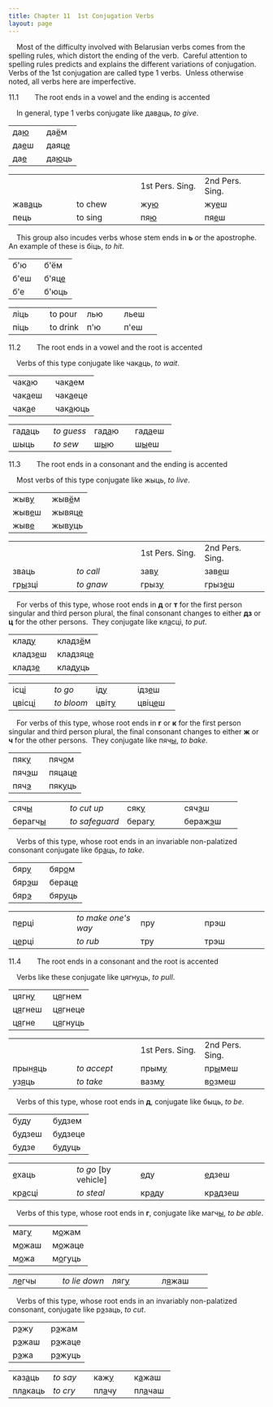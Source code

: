 ```yaml
---
title: Chapter 11  1st Conjugation Verbs  
layout: page
---
```


 
    Most of the difficulty involved with Belarusian verbs comes from the
spelling rules, which distort the ending of the verb.  Careful attention
to spelling rules predicts and explains the different variations of
conjugation.  Verbs of the 1st conjugation are called type 1 verbs. 
Unless otherwise noted, all verbs here are imperfective.  
  
11.1        The root ends in a vowel and the ending is accented  
  
    In general, type 1 verbs conjugate like
дав<span style="text-decoration: underline;">а</span>ць,
<span style="font-style: italic;">to give</span>.  
  

<table>
<colgroup>
<col style="width: 50%" />
<col style="width: 50%" />
</colgroup>
<tbody>
<tr class="odd">
<td>да<span style="text-decoration: underline;">ю</span><br />
</td>
<td>да<span style="text-decoration: underline;">ё</span>м<br />
</td>
</tr>
<tr class="even">
<td>да<span style="text-decoration: underline;">е</span>ш<br />
</td>
<td>даяц<span style="text-decoration: underline;">е</span><br />
</td>
</tr>
<tr class="odd">
<td>да<span style="text-decoration: underline;">е</span><br />
</td>
<td>да<span style="text-decoration: underline;">ю</span>ць<br />
</td>
</tr>
</tbody>
</table>

  

<table>
<colgroup>
<col style="width: 25%" />
<col style="width: 25%" />
<col style="width: 25%" />
<col style="width: 25%" />
</colgroup>
<tbody>
<tr class="odd">
<td><br />
</td>
<td><br />
</td>
<td>1st Pers. Sing.<br />
</td>
<td>2nd Pers. Sing.<br />
</td>
</tr>
<tr class="even">
<td>жав<span style="text-decoration: underline;">а</span>ць<br />
</td>
<td>to chew<br />
</td>
<td>жу<span style="text-decoration: underline;">ю</span><br />
</td>
<td>жу<span style="text-decoration: underline;">е</span>ш<br />
</td>
</tr>
<tr class="odd">
<td>пець<br />
</td>
<td>to sing<br />
</td>
<td>пя<span style="text-decoration: underline;">ю</span><br />
</td>
<td>пя<span style="text-decoration: underline;">е</span>ш<br />
</td>
</tr>
</tbody>
</table>

  
  
    This group also incudes verbs whose stem ends in
<span style="font-weight: bold;">ь</span> or the apostrophe.  An example
of these is біць, <span style="font-style: italic;">to hit</span>.  
  

<table>
<colgroup>
<col style="width: 50%" />
<col style="width: 50%" />
</colgroup>
<tbody>
<tr class="odd">
<td>б'ю<br />
</td>
<td>б'ём<br />
</td>
</tr>
<tr class="even">
<td>б'еш<br />
</td>
<td>б'яц<span style="text-decoration: underline;">е</span><br />
</td>
</tr>
<tr class="odd">
<td>б'е<br />
</td>
<td>б'юць<br />
</td>
</tr>
</tbody>
</table>

  

<table>
<colgroup>
<col style="width: 25%" />
<col style="width: 25%" />
<col style="width: 25%" />
<col style="width: 25%" />
</colgroup>
<tbody>
<tr class="odd">
<td>ліць<br />
</td>
<td>to pour<br />
</td>
<td>лью<br />
</td>
<td>льеш<br />
</td>
</tr>
<tr class="even">
<td>піць<br />
</td>
<td>to drink<br />
</td>
<td>п'ю<br />
</td>
<td>п'еш<br />
</td>
</tr>
</tbody>
</table>

  
  
11.2        The root ends in a vowel and the root is accented  
  
    Verbs of this type conjugate like
чак<span style="text-decoration: underline;">а</span>ць,
<span style="font-style: italic;">to wait</span>.  
  

<table>
<colgroup>
<col style="width: 50%" />
<col style="width: 50%" />
</colgroup>
<tbody>
<tr class="odd">
<td>чак<span style="text-decoration: underline;">а</span>ю<br />
</td>
<td>чак<span style="text-decoration: underline;">а</span>ем<br />
</td>
</tr>
<tr class="even">
<td>чак<span style="text-decoration: underline;">а</span>еш<br />
</td>
<td>чак<span style="text-decoration: underline;">а</span>еце<br />
</td>
</tr>
<tr class="odd">
<td>чак<span style="text-decoration: underline;">а</span>е<br />
</td>
<td>чак<span style="text-decoration: underline;">а</span>юць<br />
</td>
</tr>
</tbody>
</table>

  

<table>
<colgroup>
<col style="width: 25%" />
<col style="width: 25%" />
<col style="width: 25%" />
<col style="width: 25%" />
</colgroup>
<tbody>
<tr class="odd">
<td>гад<span style="text-decoration: underline;">а</span>ць<br />
</td>
<td><span style="font-style: italic;">to guess</span><br />
</td>
<td>гад<span style="text-decoration: underline;">а</span>ю<br />
</td>
<td>гад<span style="text-decoration: underline;">а</span>еш<br />
</td>
</tr>
<tr class="even">
<td>шыць<br />
</td>
<td><span style="font-style: italic;">to sew</span><br />
</td>
<td>ш<span style="text-decoration: underline;">ы</span>ю<br />
</td>
<td>ш<span style="text-decoration: underline;">ы</span>еш<br />
</td>
</tr>
</tbody>
</table>

  
  
11.3        The root ends in a consonant and the ending is accented  
  
    Most verbs of this type conjugate like жыць,
<span style="font-style: italic;">to live</span>.  
  

<table>
<colgroup>
<col style="width: 50%" />
<col style="width: 50%" />
</colgroup>
<tbody>
<tr class="odd">
<td>жыв<span style="text-decoration: underline;">у</span><br />
</td>
<td>жыв<span style="text-decoration: underline;">ё</span>м<br />
</td>
</tr>
<tr class="even">
<td>жыв<span style="text-decoration: underline;">е</span>ш<br />
</td>
<td>жывяц<span style="text-decoration: underline;">е</span><br />
</td>
</tr>
<tr class="odd">
<td>жыв<span style="text-decoration: underline;">е</span><br />
</td>
<td>жыв<span style="text-decoration: underline;">у</span>ць<br />
</td>
</tr>
</tbody>
</table>

  

<table>
<colgroup>
<col style="width: 25%" />
<col style="width: 25%" />
<col style="width: 25%" />
<col style="width: 25%" />
</colgroup>
<tbody>
<tr class="odd">
<td><br />
</td>
<td><br />
</td>
<td>1st Pers. Sing.<br />
</td>
<td>2nd Pers. Sing.<br />
</td>
</tr>
<tr class="even">
<td>зваць<br />
</td>
<td><span style="font-style: italic;">to call</span><br />
</td>
<td>зав<span style="text-decoration: underline;">у</span><br />
</td>
<td>зав<span style="text-decoration: underline;">е</span>ш<br />
</td>
</tr>
<tr class="odd">
<td>гр<span style="text-decoration: underline;">ы</span>зці<br />
</td>
<td><span style="font-style: italic;">to gnaw</span><br />
</td>
<td>грыз<span style="text-decoration: underline;">у</span><br />
</td>
<td>грыз<span style="text-decoration: underline;">е</span>ш<br />
</td>
</tr>
</tbody>
</table>

  
  
    For verbs of this type, whose root ends in
<span style="font-weight: bold;">д</span> or
<span style="font-weight: bold;">т</span> for the first person singular
and third person plural, the final consonant changes to either
<span style="font-weight: bold;">дз</span> or
<span style="font-weight: bold;">ц</span> for the other persons.  They
conjugate like кл<span style="text-decoration: underline;">а</span>сці,
<span style="font-style: italic;">to put</span>.  
  

<table>
<colgroup>
<col style="width: 50%" />
<col style="width: 50%" />
</colgroup>
<tbody>
<tr class="odd">
<td>клад<span style="text-decoration: underline;">у</span><br />
</td>
<td>кладз<span style="text-decoration: underline;">ё</span>м<br />
</td>
</tr>
<tr class="even">
<td>кладз<span style="text-decoration: underline;">е</span>ш<br />
</td>
<td>кладзяц<span style="text-decoration: underline;">е</span><br />
</td>
</tr>
<tr class="odd">
<td>кладз<span style="text-decoration: underline;">е</span><br />
</td>
<td>клад<span style="text-decoration: underline;">у</span>ць<br />
</td>
</tr>
</tbody>
</table>

  

<table>
<colgroup>
<col style="width: 25%" />
<col style="width: 25%" />
<col style="width: 25%" />
<col style="width: 25%" />
</colgroup>
<tbody>
<tr class="odd">
<td>ісц<span style="text-decoration: underline;">і</span><br />
</td>
<td><span style="font-style: italic;">to go</span><br />
</td>
<td>ід<span style="text-decoration: underline;">у</span><br />
</td>
<td>ідз<span style="text-decoration: underline;">е</span>ш<br />
</td>
</tr>
<tr class="even">
<td>цвісц<span style="text-decoration: underline;">і</span><br />
</td>
<td><span style="font-style: italic;">to bloom</span><br />
</td>
<td>цвіт<span style="text-decoration: underline;">у</span><br />
</td>
<td>цвіц<span style="text-decoration: underline;">е</span>ш<br />
</td>
</tr>
</tbody>
</table>

  
  
    For verbs of this type, whose root ends in
<span style="font-weight: bold;">г</span> or
<span style="font-weight: bold;">к</span> for the first person singular
and third person plural, the final consonant changes to either
<span style="font-weight: bold;">ж</span> or
<span style="font-weight: bold;">ч</span> for the other persons.  They
conjugate like пяч<span style="text-decoration: underline;">ы</span>,
<span style="font-style: italic;">to bake</span>.  
  

<table>
<colgroup>
<col style="width: 50%" />
<col style="width: 50%" />
</colgroup>
<tbody>
<tr class="odd">
<td>пяк<span style="text-decoration: underline;">у</span><br />
</td>
<td>пяч<span style="text-decoration: underline;">о</span>м<br />
</td>
</tr>
<tr class="even">
<td>пяч<span style="text-decoration: underline;">э</span>ш<br />
</td>
<td>пяцац<span style="text-decoration: underline;">е</span><br />
</td>
</tr>
<tr class="odd">
<td>пяч<span style="text-decoration: underline;">э</span><br />
</td>
<td>пяк<span style="text-decoration: underline;">у</span>ць<br />
</td>
</tr>
</tbody>
</table>

  

<table>
<colgroup>
<col style="width: 25%" />
<col style="width: 25%" />
<col style="width: 25%" />
<col style="width: 25%" />
</colgroup>
<tbody>
<tr class="odd">
<td>сяч<span style="text-decoration: underline;">ы</span><br />
</td>
<td><span style="font-style: italic;">to cut up</span><br />
</td>
<td>сяк<span style="text-decoration: underline;">у</span><br />
</td>
<td>сяч<span style="text-decoration: underline;">э</span>ш<br />
</td>
</tr>
<tr class="even">
<td>берагч<span style="text-decoration: underline;">ы</span><br />
</td>
<td><span style="font-style: italic;">to safeguard</span><br />
</td>
<td>бераг<span style="text-decoration: underline;">у</span><br />
</td>
<td>бераж<span style="text-decoration: underline;">э</span>ш<br />
</td>
</tr>
</tbody>
</table>

  
  
    Verbs of this type, whose root ends in an invariable non-palatized
consonant conjugate like
бр<span style="text-decoration: underline;">а</span>ць,
<span style="font-style: italic;">to take</span>.  
  

<table>
<colgroup>
<col style="width: 50%" />
<col style="width: 50%" />
</colgroup>
<tbody>
<tr class="odd">
<td>бяр<span style="text-decoration: underline;">у</span><br />
</td>
<td>бяр<span style="text-decoration: underline;">о</span>м<br />
</td>
</tr>
<tr class="even">
<td>бяр<span style="text-decoration: underline;">э</span>ш<br />
</td>
<td>берац<span style="text-decoration: underline;">е</span><br />
</td>
</tr>
<tr class="odd">
<td>бяр<span style="text-decoration: underline;">э</span><br />
</td>
<td>бяр<span style="text-decoration: underline;">у</span>ць<br />
</td>
</tr>
</tbody>
</table>

  

<table>
<colgroup>
<col style="width: 25%" />
<col style="width: 25%" />
<col style="width: 25%" />
<col style="width: 25%" />
</colgroup>
<tbody>
<tr class="odd">
<td>п<span style="text-decoration: underline;">е</span>рці<br />
</td>
<td><span style="font-style: italic;">to make one's way</span><br />
</td>
<td>пру<br />
</td>
<td>прэш<br />
</td>
</tr>
<tr class="even">
<td>ц<span style="text-decoration: underline;">е</span>рці<br />
</td>
<td><span style="font-style: italic;">to rub</span><br />
</td>
<td>тру<br />
</td>
<td>трэш<br />
</td>
</tr>
</tbody>
</table>

  
  
11.4        The root ends in a consonant and the root is accented  
  
    Verbs like these conjugate like
цягн<span style="text-decoration: underline;">у</span>ць,
<span style="font-style: italic;">to pull</span>.  
  

<table>
<colgroup>
<col style="width: 50%" />
<col style="width: 50%" />
</colgroup>
<tbody>
<tr class="odd">
<td>цягн<span style="text-decoration: underline;">у</span><br />
</td>
<td>ц<span style="text-decoration: underline;">я</span>гнем<br />
</td>
</tr>
<tr class="even">
<td>ц<span style="text-decoration: underline;">я</span>гнеш<br />
</td>
<td>ц<span style="text-decoration: underline;">я</span>гнеце<br />
</td>
</tr>
<tr class="odd">
<td>ц<span style="text-decoration: underline;">я</span>гне<br />
</td>
<td>ц<span style="text-decoration: underline;">я</span>гнуць<br />
</td>
</tr>
</tbody>
</table>

  

<table>
<colgroup>
<col style="width: 25%" />
<col style="width: 25%" />
<col style="width: 25%" />
<col style="width: 25%" />
</colgroup>
<tbody>
<tr class="odd">
<td><br />
</td>
<td><br />
</td>
<td>1st Pers. Sing.<br />
</td>
<td>2nd Pers. Sing.<br />
</td>
</tr>
<tr class="even">
<td>прын<span style="text-decoration: underline;">я</span>ць<br />
</td>
<td><span style="font-style: italic;">to accept</span><br />
</td>
<td>прым<span style="text-decoration: underline;">у</span><br />
</td>
<td>пр<span style="text-decoration: underline;">ы</span>меш<br />
</td>
</tr>
<tr class="odd">
<td>уз<span style="text-decoration: underline;">я</span>ць<br />
</td>
<td><span style="font-style: italic;">to take</span><br />
</td>
<td>вазм<span style="text-decoration: underline;">у</span><br />
</td>
<td>в<span style="text-decoration: underline;">о</span>змеш<br />
</td>
</tr>
</tbody>
</table>

  
  
    Verbs of this type, whose root ends in
<span style="font-weight: bold;">д</span>, conjugate like быць,
<span style="font-style: italic;">to be</span>.  
  
  

<table>
<colgroup>
<col style="width: 50%" />
<col style="width: 50%" />
</colgroup>
<tbody>
<tr class="odd">
<td>б<span style="text-decoration: underline;">у</span>ду<br />
</td>
<td>б<span style="text-decoration: underline;">у</span>дзем<br />
</td>
</tr>
<tr class="even">
<td>б<span style="text-decoration: underline;">у</span>дзеш<br />
</td>
<td>б<span style="text-decoration: underline;">у</span>дзеце<br />
</td>
</tr>
<tr class="odd">
<td>б<span style="text-decoration: underline;">у</span>дзе<br />
</td>
<td>б<span style="text-decoration: underline;">у</span>дуць<br />
</td>
</tr>
</tbody>
</table>

  

<table>
<colgroup>
<col style="width: 25%" />
<col style="width: 25%" />
<col style="width: 25%" />
<col style="width: 25%" />
</colgroup>
<tbody>
<tr class="odd">
<td><span style="text-decoration: underline;">е</span>хаць<br />
</td>
<td><span style="font-style: italic;">to go</span> [by vehicle]<br />
</td>
<td><span style="text-decoration: underline;">е</span>ду<br />
</td>
<td><span style="text-decoration: underline;">е</span>дзеш<br />
</td>
</tr>
<tr class="even">
<td>кр<span style="text-decoration: underline;">а</span>сці<br />
</td>
<td><span style="font-style: italic;">to steal</span><br />
</td>
<td>кр<span style="text-decoration: underline;">а</span>ду<br />
</td>
<td>кр<span style="text-decoration: underline;">а</span>дзеш<br />
</td>
</tr>
</tbody>
</table>

  
  
    Verbs of this type, whose root ends in
<span style="font-weight: bold;">г</span>, conjugate like
магч<span style="text-decoration: underline;">ы</span>,
<span style="font-style: italic;">to be able</span>.  
  
  

<table>
<colgroup>
<col style="width: 50%" />
<col style="width: 50%" />
</colgroup>
<tbody>
<tr class="odd">
<td>маг<span style="text-decoration: underline;">у</span><br />
</td>
<td>м<span style="text-decoration: underline;">о</span>жам<br />
</td>
</tr>
<tr class="even">
<td>м<span style="text-decoration: underline;">о</span>жаш<br />
</td>
<td>м<span style="text-decoration: underline;">о</span>жаце<br />
</td>
</tr>
<tr class="odd">
<td>м<span style="text-decoration: underline;">о</span>жа<br />
</td>
<td>м<span style="text-decoration: underline;">о</span>гуць<br />
</td>
</tr>
</tbody>
</table>

  

<table>
<colgroup>
<col style="width: 25%" />
<col style="width: 25%" />
<col style="width: 25%" />
<col style="width: 25%" />
</colgroup>
<tbody>
<tr class="odd">
<td>л<span style="text-decoration: underline;">е</span>гчы<br />
</td>
<td><span style="font-style: italic;">to lie down</span><br />
</td>
<td>ляг<span style="text-decoration: underline;">у</span><br />
</td>
<td>л<span style="text-decoration: underline;">я</span>жаш<br />
</td>
</tr>
</tbody>
</table>

  
  
    Verbs of this type, whose root ends in an invariably non-palatized
consonant, conjugate like
р<span style="text-decoration: underline;">э</span>заць,
<span style="font-style: italic;">to cut</span>.  
  
  

<table>
<colgroup>
<col style="width: 50%" />
<col style="width: 50%" />
</colgroup>
<tbody>
<tr class="odd">
<td>р<span style="text-decoration: underline;">э</span>жу<br />
</td>
<td>р<span style="text-decoration: underline;">э</span>жам<br />
</td>
</tr>
<tr class="even">
<td>р<span style="text-decoration: underline;">э</span>жаш<br />
</td>
<td>р<span style="text-decoration: underline;">э</span>жаце<br />
</td>
</tr>
<tr class="odd">
<td>р<span style="text-decoration: underline;">э</span>жа<br />
</td>
<td>р<span style="text-decoration: underline;">э</span>жуць<br />
</td>
</tr>
</tbody>
</table>

  

<table>
<colgroup>
<col style="width: 25%" />
<col style="width: 25%" />
<col style="width: 25%" />
<col style="width: 25%" />
</colgroup>
<tbody>
<tr class="odd">
<td>каз<span style="text-decoration: underline;">а</span>ць<br />
</td>
<td><span style="font-style: italic;">to say</span><br />
</td>
<td>каж<span style="text-decoration: underline;">у</span><br />
</td>
<td>к<span style="text-decoration: underline;">а</span>жаш<br />
</td>
</tr>
<tr class="even">
<td>пл<span style="text-decoration: underline;">а</span>каць<br />
</td>
<td><span style="font-style: italic;">to cry</span><br />
</td>
<td>пл<span style="text-decoration: underline;">а</span>чу<br />
</td>
<td>пл<span style="text-decoration: underline;">а</span>чаш<br />
</td>
</tr>
</tbody>
</table>


